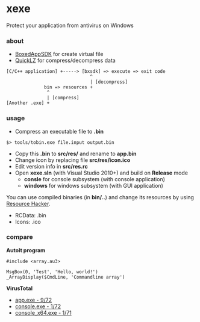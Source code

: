 # xexe
Protect your application from antivirus on Windows

### about
- [BoxedAppSDK](https://www.boxedapp.com/boxedappsdk/) for create virtual file
- [QuickLZ](http://www.quicklz.com/) for compress/decompress data

```
[C/C++ application] +-----> [bxsdk] => execute => exit code
                               ^
                               | [decompress]
              bin => resources +
               ^
               | [compress]
[Another .exe] +
```

### usage

- Compress an executable file to **.bin**
```
$> tools/tobin.exe file.input output.bin
```

- Copy this **.bin** to **src/res/** and rename to **app.bin**
- Change icon by replacing file **src/res/icon.ico**
- Edit version info in **src/res.rc**
- Open **xexe.sln** (with Visual Studio 2010+) and build on **Release** mode
  - **consle** for console subsystem (with console application)
  - **windows** for windows subsystem (with GUI application)

You can use compiled binaries (in **bin/..**) and change its resources by using [Resource Hacker](http://www.angusj.com/resourcehacker/).
- RCData: .bin
- Icons: .ico

### compare

**AutoIt program**
```au3
#include <array.au3>

MsgBox(0, 'Test', 'Hello, world!')
_ArrayDisplay($CmdLine, 'Commandline array')
```

**VirusTotal**
- [app.exe - 9/72](https://www.virustotal.com/gui/file/8a391d804a5c61c4db02f03a3e2a9ed0cd5d0d6a07b16d7a784ceb2817d0cb66/detection)
- [console.exe - 1/72](https://www.virustotal.com/gui/file/dc7557204430504decd2e97c49c1317b27f24a3e7faebeb620c508f9425735bc/detection)
- [console_x64.exe - 1/71](https://www.virustotal.com/gui/file/76fdef0f74728b6de8ec9510b9c7eb605261e91b1e1bb7cc9e82734475d2102b/detection)
